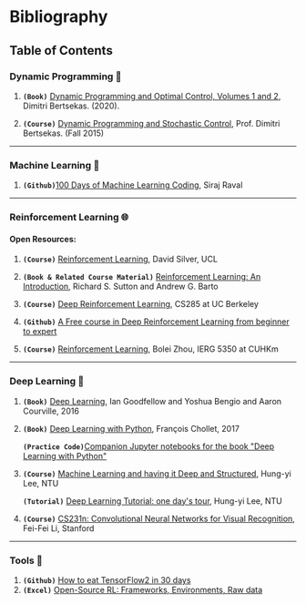 # Bibliography

## Table of Contents

### Dynamic Programming :flashlight:
1. **`(Book)`** [Dynamic Programming and Optimal Control, Volumes 1 and 2](http://web.mit.edu/dimitrib/www/dpchapter.html), Dimitri Bertsekas. (2020).  

2. **`(Course)`** [Dynamic Programming and Stochastic Control](https://ocw.mit.edu/courses/electrical-engineering-and-computer-science/6-231-dynamic-programming-and-stochastic-control-fall-2015/), Prof. Dimitri Bertsekas. (Fall 2015)
---
### Machine Learning :slot_machine:
1. **`(Github)`**[100 Days of Machine Learning Coding](https://github.com/Avik-Jain/100-Days-Of-ML-Code), Siraj Raval
---
### Reinforcement Learning :globe_with_meridians:
#### Open Resources:
1. **`(Course)`** [Reinforcement Learning](https://www.davidsilver.uk/teaching/), David Silver, UCL

2. **`(Book & Related Course Material)`** [Reinforcement Learning: An Introduction](http://incompleteideas.net/book/the-book-2nd.html), Richard S. Sutton and Andrew G. Barto

3. **`(Course)`** [Deep Reinforcement Learning](http://rail.eecs.berkeley.edu/deeprlcourse/), CS285 at UC Berkeley

4. **`(Github)`** [A Free course in Deep Reinforcement Learning from beginner to expert](https://simoninithomas.github.io/Deep_reinforcement_learning_Course/)
5. **`(Course)`** [Reinforcement Learning](https://cuhkrlcourse.github.io/), Bolei Zhou, IERG 5350 at CUHKm
---
### Deep Learning :book:
1. **`(Book)`** [Deep Learning](http://www.deeplearningbook.org), Ian Goodfellow and Yoshua Bengio and Aaron Courville, 2016

2. **`(Book)`** [Deep Learning with Python](https://www.manning.com/books/deep-learning-with-python), François Chollet, 2017 
   
   **`(Practice Code)`**[Companion Jupyter notebooks for the book "Deep Learning with Python"](https://github.com/fchollet/deep-learning-with-python-notebooks)

3. **`(Course)`** [Machine Learning and having it Deep and Structured](http://speech.ee.ntu.edu.tw/~tlkagk/courses_MLDS17.html), Hung-yi Lee, NTU
  
   **`(Tutorial)`** [Deep Learning Tutorial: one day's tour](https://www.slideshare.net/tw_dsconf/ss-62245351?from_action=save), Hung-yi Lee, NTU
   
4. **`(Course)`** [CS231n: Convolutional Neural Networks for Visual Recognition](http://cs231n.stanford.edu/), Fei-Fei Li, Stanford
---
### Tools :hammer:
1. **`(Github)`** [How to eat TensorFlow2 in 30 days](https://github.com/lyhue1991/eat_tensorflow2_in_30_days)
2. **`(Excel)`** [Open-Source RL: Frameworks, Environments, Raw data](https://docs.google.com/spreadsheets/d/1EeFPd-XIQ3mq_9snTlAZSsFY7Hbnmd7P5bbT8LPuMn0/htmlview#)
